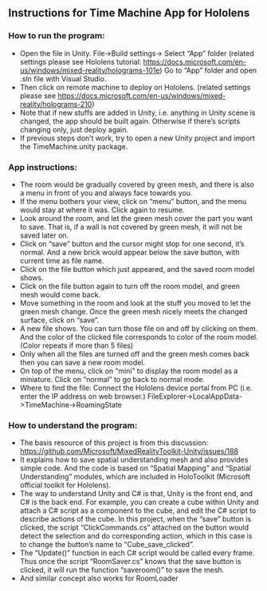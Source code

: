 ## Instructions for Time Machine App for Hololens

### How to run the program:
- Open the file in Unity. File->Build settings-> Select “App” folder 
(related settings please see Hololens tutorial: https://docs.microsoft.com/en-us/windows/mixed-reality/holograms-101e)
Go to “App” folder and open .sln file with Visual Studio. 
- Then click on remote machine to deploy on Hololens. (related settings please see https://docs.microsoft.com/en-us/windows/mixed-reality/holograms-210)
- Note that if new stuffs are added in Unity, i.e. anything in Unity scene is changed, the app should be built again. Otherwise if there’s scripts changing only, just deploy again.
- If previous steps don’t work, try to open a new Unity project and import the TimeMachine.unity package. 

### App instructions:
- The room would be gradually covered by green mesh, and there is also a menu in front of you and always face towards you.
- If the menu bothers your view, click on “menu” button, and the menu would stay at where it was. Click again to resume.  
- Look around the room, and let the green mesh cover the part you want to save. That is, if a wall is not covered by green mesh, it will not be saved later on.
- Click on “save” button and the cursor might stop for one second, it’s normal. And a new brick would appear below the save button, with current time as file name.
- Click on the file button which just appeared, and the saved room model shows.
- Click on the file button again to turn off the room model, and green mesh would come back.
- Move something in the room and look at the stuff you moved to let the green mesh change. Once the green mesh nicely meets the changed surface, click on “save”.
- A new file shows. You can turn those file on and off by clicking on them. And the color of the clicked file corresponds to color of the room model. (Color repeats if more than 5 files) 
- Only when all the files are turned off and the green mesh comes back then you can save a new room model.
- On top of the menu, click on “mini” to display the room model as a miniature. Click on “normal” to go back to normal mode.
- Where to find the file: Connect the Hololens device portal from PC (i.e. enter the IP address on web browser.) FileExplorer->LocalAppData->TimeMachine->RoamingState

### How to understand the program:   
- The basis resource of this project is from this discussion: https://github.com/Microsoft/MixedRealityToolkit-Unity/issues/188
- It explains how to save spatial understanding mesh and also provides simple code. And the code is based on “Spatial Mapping” and “Spatial Understanding” modules, which are included in HoloToolkit (Microsoft official toolkit for Hololens).
- The way to understand Unity and C# is that, Unity is the front end, and C# is the back end. For example, you can create a cube within Unity and attach a C# script as a component to  the cube, and edit the C# script to describe actions of the cube. In this project, when the “save” button is clicked, the script “ClickCommands.cs” attached on the button would detect the selection and do corresponding action, which in this case is to change the button’s name to “Cube_save_clicked”.
- The “Update()” function in each C# script would be called every frame. Thus once the script “RoomSaver.cs” knows that the save button is clicked, it will run the function “saveroom()” to save the mesh.
- And similar concept also works for RoomLoader


